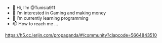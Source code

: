 - 👋 Hi, I’m @Tunisia911
- 👀 I’m interested in Gaming and making money
- 🌱 I’m currently learning programming 
- 📫 How to reach me ...

<!---
Tunisia911/Tunisia911 is a ✨ special ✨ repository because its `README.md` (this file) appears on your GitHub profile.
You can click the Preview link to take a look at your changes.
--->
https://h5.cc.lerjin.com/propaganda/#/community?clapcode=5664843510
